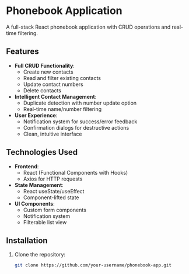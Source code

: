 # Phonebook Application

A full-stack React phonebook application with CRUD operations and real-time filtering.

## Features

- **Full CRUD Functionality**:
  - Create new contacts
  - Read and filter existing contacts
  - Update contact numbers
  - Delete contacts
- **Intelligent Contact Management**:
  - Duplicate detection with number update option
  - Real-time name/number filtering
- **User Experience**:
  - Notification system for success/error feedback
  - Confirmation dialogs for destructive actions
  - Clean, intuitive interface

## Technologies Used

- **Frontend**:
  - React (Functional Components with Hooks)
  - Axios for HTTP requests
- **State Management**:
  - React useState/useEffect
  - Component-lifted state
- **UI Components**:
  - Custom form components
  - Notification system
  - Filterable list view

## Installation

1. Clone the repository:

   ```bash
   git clone https://github.com/your-username/phonebook-app.git



   ```
